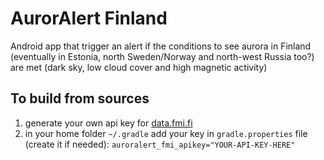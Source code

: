 # AurorAlert Finland
Android app that trigger an alert if the conditions to see aurora in Finland (eventually in Estonia, north Sweden/Norway and north-west Russia too?) are met (dark sky, low cloud cover and high magnetic activity)

## To build from sources

1. generate your own api key for [data.fmi.fi](http://en.ilmatieteenlaitos.fi/open-data-manual)
1. in your home folder ``~/.gradle`` add your key in ``gradle.properties`` file (create it if needed): ``auroralert_fmi_apikey="YOUR-API-KEY-HERE"``
